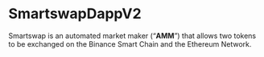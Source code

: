 # SmartswapDappV2
Smartswap is an automated market maker (“**AMM**”) that allows two tokens to be exchanged on the Binance Smart Chain and the Ethereum Network.
